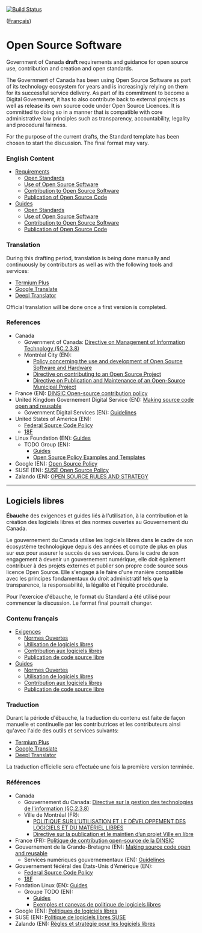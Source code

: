 [![Build Status](https://travis-ci.com/canada-ca/open-source-logiciel-libre.svg?branch=master)](https://travis-ci.com/canada-ca/open-source-logiciel-libre)

([Français](#logiciels-libres))

# Open Source Software

Government of Canada **draft** requirements and guidance for open source use, contribution and creation and open standards.

The Government of Canada has been using Open Source Software as part of its technology ecosystem for years and is increasingly relying on them for its successful service delivery.
As part of its commitment to become a Digital Government, it has to also contribute back to external projects as well as release its own source code under Open Source Licences.
It is committed to doing so in a manner that is compatible with core administrative law principles such as transparency, accountability, legality and procedural fairness.

For the purpose of the current drafts, the Standard template has been chosen to start the discussion. The final format may vary.

### English Content

* [Requirements](en/requirements)
  * [Open Standards](en/requirements/open-standards.md)
  * [Use of Open Source Software](en/requirements/using-open-source-software.md)
  * [Contribution to Open Source Software](en/requirements/contributing-to-open-source-software.md)
  * [Publication of Open Source Code](en/requirements/publishing-open-source-code.md)
* [Guides](en/guides)
  * [Open Standards](en/guides/open-standards.md)
  * [Use of Open Source Software](en/guides/using-open-source-software.md)
  * [Contribution to Open Source Software](en/guides/contributing-to-open-source-software.md)
  * [Publication of Open Source Code](en/guides/publishing-open-source-code.md)

### Translation

During this drafting period, translation is being done manually and continuously by contributors as well as with the following tools and services:

* [Termium Plus](http://www.btb.termiumplus.gc.ca/)
* [Google Translate](https://translate.google.com/)
* [Deepl Translator](https://www.deepl.com/translator)

Official translation will be done once a first version is completed.

### References

* Canada
  * Government of Canada: [Directive on Management of Information Technology (§C.2.3.8)](https://www.tbs-sct.gc.ca/pol/doc-eng.aspx?id=15249#appC)
  * Montréal City (EN):
    * [Policy concerning the use and development of Open Source Software and Hardware](https://github.com/VilledeMontreal/politique-libre/blob/master/Politique/PolitiqueDuLibre.md#english-version)
    * [Directive on contributing to an Open Source Project](https://github.com/VilledeMontreal/politique-libre/blob/master/Directives/ContributionAProjetLibre.md#english-version)
    * [Directive on Publication and Maintenance of an Open-Source Municipal Project](https://github.com/VilledeMontreal/politique-libre/blob/master/Directives/PublicationProjetVille.md#english-version)
* France (EN): [DINSIC Open-source contribution policy](https://disic.github.io/politique-de-contribution-open-source/en/)
* United Kingdom Governement Digital Service (EN): [Making source code open and reusable](https://www.gov.uk/service-manual/technology/making-source-code-open-and-reusable)
  * Government Digital Services (EN): [Guidelines](http://gds-operations.github.io/guidelines/)
* United States of America (EN):
  * [Federal Source Code Policy](https://sourcecode.cio.gov/)
  * [18F](https://18f.gsa.gov/open-source-policy/)
* Linux Foundation (EN): [Guides](https://www.linuxfoundation.org/resources/open-source-guides/)
  * TODO Group (EN):
    * [Guides](https://todogroup.org/guides/)
    * [Open Source Policy Examples and Templates](https://github.com/todogroup/policies#open-source-policy-examples-and-templates)
* Google (EN): [Open Source Policy](https://opensource.google.com/docs/)
* SUSE (EN): [SUSE Open Source Policy](https://opensource.suse.com/suse-open-source-policy)
* Zalando (EN): [OPEN SOURCE RULES AND STRATEGY](https://github.com/zalando/zalando-howto-open-source#open-source-rules-and-strategy)

---

## Logiciels libres

**Ébauche** des exigences et guides liés à l'utilisation, à la contribution et la création des logiciels libres et des normes ouvertes au Gouvernement du Canada.

Le gouvernement du Canada utilise les logiciels libres dans le cadre de son écosystème technologique depuis des années et compte de plus en plus sur eux pour assurer le succès de ses services. Dans le cadre de son engagement à devenir un gouvernement numérique, elle doit également contribuer à des projets externes et publier son propre code source sous licence Open Source. Elle s'engage à le faire d'une manière compatible avec les principes fondamentaux du droit administratif tels que la transparence, la responsabilité, la légalité et l'équité procédurale.

Pour l'exercice d'ébauche, le format du Standard a été utilisé pour commencer la discussion. Le format final pourrait changer.

### Contenu français

* [Exigences](fr/exigences)
  * [Normes Ouvertes](fr/exigences/normes-ouvertes.md)
  * [Utilisation de logiciels libres](fr/exigences/utilisation-logiciels-libres.md)
  * [Contribution aux logiciels libres](fr/exigences/contribution-à-des-logiciels-libres.md)
  * [Publication de code source libre](fr/exigences/publication-code-source-ouvert.md)
* [Guides](fr/guides)
  * [Normes Ouvertes](fr/guides/normes-ouvertes.md)
  * [Utilisation de logiciels libres](fr/guides/utilisation-logiciels-libres.md)
  * [Contribution aux logiciels libres](fr/guides/contribution-à-des-logiciels-libres.md)
  * [Publication de code source libre](fr/guides/publication-code-source-ouvert.md)

### Traduction

Durant la période d'ébauche, la traduction du contenu est faite de façon manuelle et continuelle par les contributrices et les contributeurs ainsi qu'avec l'aide des outils et services suivants:

* [Termium Plus](http://www.btb.termiumplus.gc.ca/)
* [Google Translate](https://translate.google.com/)
* [Deepl Translator](https://www.deepl.com/translator)

La traduction officielle sera effectuée une fois la première version terminée.

### Références

* Canada
  * Gouvernement du Canada: [Directive sur la gestion des technologies de l'information (§C.2.3.8)](https://www.tbs-sct.gc.ca/pol/doc-fra.aspx?id=15249#appC)
  * Ville de Montréal (FR):
    * [POLITIQUE SUR L’UTILISATION ET LE DÉVELOPPEMENT DES LOGICIELS ET DU MATÉRIEL LIBRES](https://github.com/VilledeMontreal/politique-libre/blob/master/Politique/PolitiqueDuLibre.md)
    * [Directive sur la publication et le maintien d’un projet Ville en libre](https://github.com/VilledeMontreal/politique-libre/tree/master/Directives)
* France (FR): [Politique de contribution open-source de la DINSIC](https://disic.github.io/politique-de-contribution-open-source)
* Gouvernement de la Grande-Bretagne (EN): [Making source code open and reusable](https://www.gov.uk/service-manual/technology/making-source-code-open-and-reusable)
  * Services numériques gouvernementaux (EN): [Guidelines](http://gds-operations.github.io/guidelines/)
* Gouvernement fédéral des États-Unis d'Amérique (EN):
  * [Federal Source Code Policy](https://sourcecode.cio.gov/)
  * [18F](https://18f.gsa.gov/open-source-policy/)
* Fondation Linux (EN): [Guides](https://www.linuxfoundation.org/resources/open-source-guides/)
  * Groupe TODO (EN):
    * [Guides](https://todogroup.org/guides/)
    * [Exemples et canevas de politique de logiciels libres](https://github.com/todogroup/policies#open-source-policy-examples-and-templates)
* Google (EN): [Politiques de logiciels libres](https://opensource.google.com/docs/)
* SUSE (EN): [Politique de logiciels libres SUSE](https://opensource.suse.com/suse-open-source-policy)
* Zalando (EN): [Règles et stratégie pour les logiciels libres](https://github.com/zalando/zalando-howto-open-source#open-source-rules-and-strategy)
